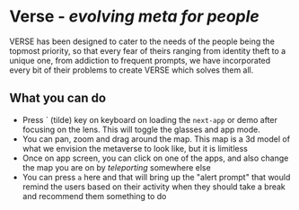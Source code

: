 # Verse - _evolving meta for people_

VERSE has been designed to cater to the needs of the people being the topmost priority, so that every fear of theirs ranging from identity theft to a unique one, from addiction to frequent prompts, we have incorporated every bit of their problems to create VERSE which solves them all.

## What you can do

- Press \` (tilde) key on keyboard on loading the `next-app` or demo after focusing on the lens. This will toggle the glasses and app mode.
- You can pan, zoom and drag around the map. This map is a 3d model of what we envision the metaverse to look like, but it is limitless
- Once on app screen, you can click on one of the apps, and also change the map you are on by _teleporting_ somewhere else
- You can press `a` here and that will bring up the "alert prompt" that would remind the users based on their activity when they should take a break and recommend them something to do
